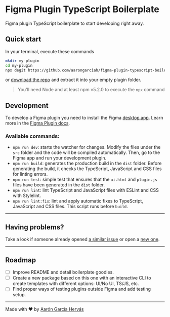 # Figma Plugin TypeScript Boilerplate

Figma plugin TypeScript boilerplate to start developing right away.

## Quick start

In your terminal, execute these commands

```bash
mkdir my-plugin
cd my-plugin
npx degit https://github.com/aarongarciah/figma-plugin-typescript-boilerplate
```

or [download the repo](https://github.com/aarongarciah/figma-plugin-typescript-boilerplate/archive/master.zip) and extract it into your empty plugin folder.

> You'll need Node and at least npm v5.2.0 to execute the `npx` command

## Development

To develop a Figma plugin you need to install the Figma [desktop app](https://www.figma.com/downloads/). Learn more in the [Figma Plugin docs](https://www.figma.com/plugin-docs/setup/).

### Available commands:

- `npm run dev`: starts the watcher for changes. Modify the files under the `src` folder and the code will be compiled automatically. Then, go to the Figma app and run your development plugin.
- `npm run build`: generates the production build in the `dist` folder. Before generating the build, it checks the TypeScript, JavaScript and CSS files for linting errors.
- `npm run test`: simple test that ensures that the `ui.html` and `plugin.js` files have been generated in the `dist` folder.
- `npm run lint`: lint TypeScript and JavaScript files with ESLint and CSS with Stylelint.
- `npm run lint:fix`: lint and apply automatic fixes to TypeScript, JavaScript and CSS files. This script runs before `build`.

---

## Having problems?

Take a look if someone already opened [a similar issue](https://github.com/aarongarciah/figma-plugin-boilerplate/issues?utf8=%E2%9C%93&q=is%3Aissue+sort%3Aupdated-desc+) or open a [new one](https://github.com/aarongarciah/figma-plugin-boilerplate/issues/new).

---

## Roadmap

- [ ] Improve README and detail boilerplate goodies.
- [ ] Create a new package based on this one with an interactive CLI to create templates with different options: UI/No UI, TS/JS, etc.
- [ ] Find proper ways of testing plugins outside Figma and add testing setup.

---

Made with ♥️ by [Aarón García Hervás](https://twitter.com/aarongarciah)
